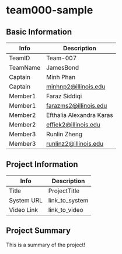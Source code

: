 # team000-sample

## Basic Information

|   Info      |        Description     |
| ----------- | ---------------------- |
| TeamID      |        Team-007        |
| TeamName    |        JamesBond       |
| Captain     |        Minh Phan       |
| Captain     |  minhnp2@illinois.edu  |
| Member1     |       Faraz Siddiqi    |
| Member1     |  farazms2@illinois.edu |
| Member2     |Efthalia Alexandra Karas|
| Member2     |   effiek2@illinois.edu |
| Member3     |       Runlin Zheng     |
| Member3     |  runlinz2@illinois.edu |

## Project Information

|   Info      |        Description     |
| ----------- | ---------------------- |
|  Title      |       ProjectTitle     |
| System URL  |      link_to_system    |
| Video Link  |      link_to_video     |

## Project Summary

This is a summary of the project!

